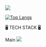 <img src="https://capsule-render.vercel.app/api?type=cylinder&color=D7E5F1&height=150&section=header&text=HSO%20GITHUB&fontColor=FFFFFF&fontSize=50&animation=twinkling" />

[![Top Langs](https://github-readme-stats.vercel.app/api/top-langs/?username=Sosohy)](https://github.com/anuraghazra/github-readme-stats)

🖥 TECH STACK 🖥

Main
<img src="https://img.shields.io/badge/-바탕색?style=flat&logo=로고이름&logoColor=white"/>

